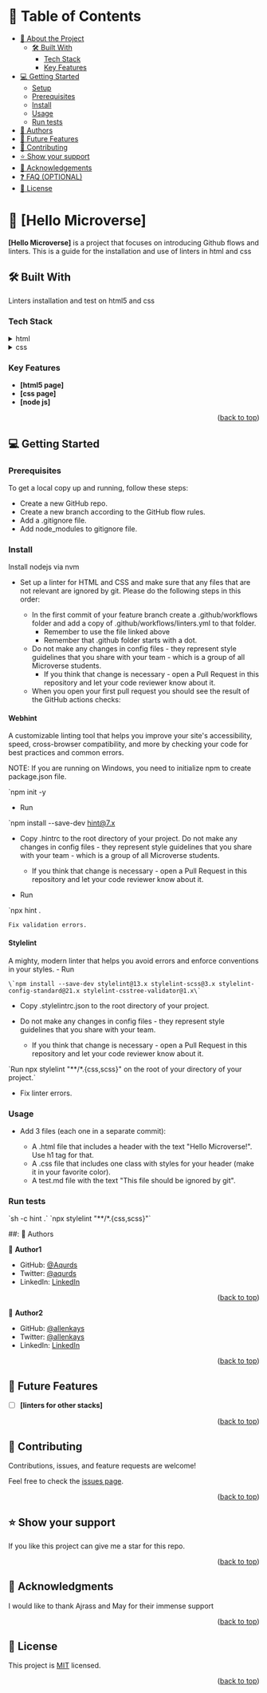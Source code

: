 <a name="readme-top"></a>

# 📗 Table of Contents

- [📖 About the Project](#about-project)
  - [🛠 Built With](#built-with)
    - [Tech Stack](#tech-stack)
    - [Key Features](#key-features)
- [💻 Getting Started](#getting-started)
  - [Setup](#setup)
  - [Prerequisites](#prerequisites)
  - [Install](#install)
  - [Usage](#usage)
  - [Run tests](#run-tests)
- [👥 Authors](#authors)
- [🔭 Future Features](#future-features)
- [🤝 Contributing](#contributing)
- [⭐️ Show your support](#support)
- [🙏 Acknowledgements](#acknowledgements)
- [❓ FAQ (OPTIONAL)](#faq)
- [📝 License](#license)


# 📖 [Hello Microverse] <a name="about-project"></a>

**[Hello Microverse]** is a project that focuses on introducing Github flows and linters. This is a guide for the installation and use of linters in html and css

## 🛠 Built With <a name="built-with"></a>
Linters installation and test on html5 and css

### Tech Stack <a name="tech-stack"></a>

<details>
  <summary>html</summary>
</details>

<details>
  <summary>css</summary>
</details>

### Key Features <a name="key-features"></a>

- **[html5 page]**
- **[css page]**
- **[node js]**

<p align="right">(<a href="#readme-top">back to top</a>)</p>


## 💻 Getting Started <a name="getting-started"></a>

### Prerequisites <a name="prerequisites"><a/>

To get a local copy up and running, follow these steps:

- Create a new GitHub repo.
- Create a new branch according to the GitHub flow rules.
- Add a .gitignore file.
- Add node_modules to gitignore file.

### Install <a name="install"></a>

Install nodejs via nvm

- Set up a linter for HTML and CSS and make sure that any files that are not relevant are ignored by git.
Please do the following steps in this order:

    - In the first commit of your feature branch create a .github/workflows folder and add a copy of .github/workflows/linters.yml to that folder.
        - Remember to use the file linked above
        - Remember that .github folder starts with a dot.
    - Do not make any changes in config files - they represent style guidelines that you share with your team - which is a group of all Microverse students.
        - If you think that change is necessary - open a Pull Request in this repository and let your code reviewer know about it.
    - When you open your first pull request you should see the result of the GitHub actions checks:

#### Webhint

A customizable linting tool that helps you improve your site's accessibility, speed, cross-browser compatibility, and more by checking your code for best practices and common errors.

NOTE: If you are running on Windows, you need to initialize npm to create package.json file.

\`npm init -y

- Run

\`npm install --save-dev hint@7.x

- Copy .hintrc to the root directory of your project.
Do not make any changes in config files - they represent style guidelines that you share with your team - which is a group of all Microverse students.

    - If you think that change is necessary - open a Pull Request in this repository and let your code reviewer know about it.

- Run

\`npx hint .

    Fix validation errors.

#### Stylelint
A mighty, modern linter that helps you avoid errors and enforce conventions in your styles.
    - Run

    \`npm install --save-dev stylelint@13.x stylelint-scss@3.x stylelint-config-standard@21.x stylelint-csstree-validator@1.x\`

- Copy .stylelintrc.json to the root directory of your project.

- Do not make any changes in config files - they represent style guidelines that you share with your team.

    - If you think that change is necessary - open a Pull Request in this repository and let your code reviewer know about it.

\`Run npx stylelint "**/*.{css,scss}" on the root of your directory of your project.\`

- Fix linter errors.


### Usage <a name="usage"></a>
- Add 3 files (each one in a separate commit):

	- A .html file that includes a header with the text "Hello Microverse!". Use h1 tag for that.
	- A .css file that includes one class with styles for your header (make it in your favorite color).
	- A test.md file with the text "This file should be ignored by git".

### Run tests <a name="run tests"></a>

 \`sh -c hint .\`
 \`npx stylelint "\*\*/\*.{css,scss}"\`


##: 👥 Authors <a name="authors"></a>


👤 **Author1**

- GitHub: [@Aqurds](https://github.com/Aqurds)
- Twitter: [@aqurds](https://twitter.com/aqurds)
- LinkedIn: [LinkedIn](https://www.linkedin.com/in/aqurds/)

<p align="right">(<a href="#readme-top">back to top</a>)</p>

👤 **Author2**

- GitHub: [@allenkays](https://github.com/allenkays)
- Twitter: [@allenkays](https://twitter.com/allenkays)
- LinkedIn: [LinkedIn](https://www.linkedin.com/in/allan-sang/)

<p align="right">(<a href="#readme-top">back to top</a>)</p>

## 🔭 Future Features <a name="future-features"></a>

- [ ] **[linters for other stacks]**

<p align="right">(<a href="#readme-top">back to top</a>)</p>

## 🤝 Contributing <a name="contributing"></a>

Contributions, issues, and feature requests are welcome!

Feel free to check the [issues page](../../issues/).

<p align="right">(<a href="#readme-top">back to top</a>)</p>

## ⭐️ Show your support <a name="support"></a>

If you like this project can give me a star for this repo.

<p align="right">(<a href="#readme-top">back to top</a>)</p>

## 🙏 Acknowledgments <a name="acknowledgements"></a>

I would like to thank Ajrass and May for their immense support

<p align="right">(<a href="#readme-top">back to top</a>)</p>

## 📝 License <a name="license"></a>

This project is [MIT](./LICENSE) licensed.

<p align="right">(<a href="#readme-top">back to top</a>)</p>
